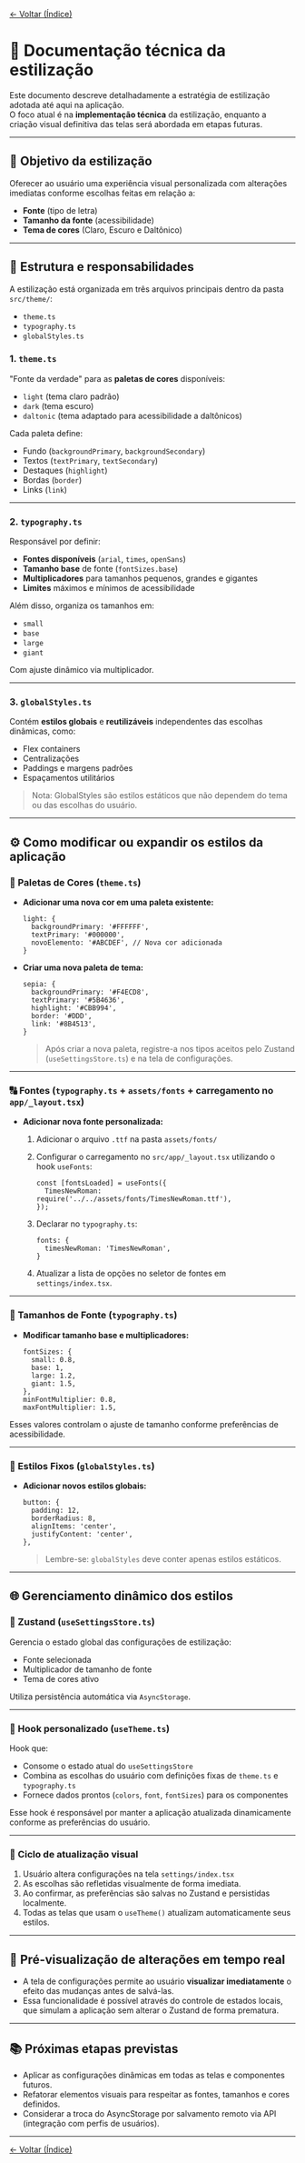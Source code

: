 <!-- markdownlint-disable-next-line MD041 -->
[← Voltar (Índice)](../index.md)

# 🎨 Documentação técnica da estilização

Este documento descreve detalhadamente a estratégia de estilização adotada até aqui na aplicação.  
O foco atual é na **implementação técnica** da estilização, enquanto a criação visual definitiva das telas será abordada em etapas futuras.

---

## 📌 Objetivo da estilização

Oferecer ao usuário uma experiência visual personalizada com alterações imediatas conforme escolhas feitas em relação a:

- **Fonte** (tipo de letra)
- **Tamanho da fonte** (acessibilidade)
- **Tema de cores** (Claro, Escuro e Daltônico)

---

## 📂 Estrutura e responsabilidades

A estilização está organizada em três arquivos principais dentro da pasta `src/theme/`:

- `theme.ts`
- `typography.ts`
- `globalStyles.ts`

### 1. `theme.ts`

"Fonte da verdade" para as **paletas de cores** disponíveis:

- `light` (tema claro padrão)
- `dark` (tema escuro)
- `daltonic` (tema adaptado para acessibilidade a daltônicos)

Cada paleta define:

- Fundo (`backgroundPrimary`, `backgroundSecondary`)
- Textos (`textPrimary`, `textSecondary`)
- Destaques (`highlight`)
- Bordas (`border`)
- Links (`link`)

---

### 2. `typography.ts`

Responsável por definir:

- **Fontes disponíveis** (`arial`, `times`, `openSans`)
- **Tamanho base** de fonte (`fontSizes.base`)
- **Multiplicadores** para tamanhos pequenos, grandes e gigantes
- **Limites** máximos e mínimos de acessibilidade

Além disso, organiza os tamanhos em:

- `small`
- `base`
- `large`
- `giant`

Com ajuste dinâmico via multiplicador.

---

### 3. `globalStyles.ts`

Contém **estilos globais** e **reutilizáveis** independentes das escolhas dinâmicas, como:

- Flex containers
- Centralizações
- Paddings e margens padrões
- Espaçamentos utilitários

> Nota: GlobalStyles são estilos estáticos que não dependem do tema ou das escolhas do usuário.

---

## ⚙️ Como modificar ou expandir os estilos da aplicação

### 🎨 Paletas de Cores (`theme.ts`)

- **Adicionar uma nova cor em uma paleta existente:**

  ```tsx
  light: {
    backgroundPrimary: '#FFFFFF',
    textPrimary: '#000000',
    novoElemento: '#ABCDEF', // Nova cor adicionada
  }
  ```

- **Criar uma nova paleta de tema:**

  ```tsx
  sepia: {
    backgroundPrimary: '#F4ECD8',
    textPrimary: '#5B4636',
    highlight: '#CBB994',
    border: '#DDD',
    link: '#8B4513',
  }
  ```

  > Após criar a nova paleta, registre-a nos tipos aceitos pelo Zustand (`useSettingsStore.ts`) e na tela de configurações.

---

### 🔠 Fontes (`typography.ts` + `assets/fonts` + carregamento no `app/_layout.tsx`)

- **Adicionar nova fonte personalizada:**

  1. Adicionar o arquivo `.ttf` na pasta `assets/fonts/`
  2. Configurar o carregamento no `src/app/_layout.tsx` utilizando o hook `useFonts`:

     ```tsx
     const [fontsLoaded] = useFonts({
       TimesNewRoman: require('../../assets/fonts/TimesNewRoman.ttf'),
     });
     ```

  3. Declarar no `typography.ts`:

     ```tsx
     fonts: {
       timesNewRoman: 'TimesNewRoman',
     }
     ```

  4. Atualizar a lista de opções no seletor de fontes em `settings/index.tsx`.

---

### 🔡 Tamanhos de Fonte (`typography.ts`)

- **Modificar tamanho base e multiplicadores:**

  ```tsx
  fontSizes: {
    small: 0.8,
    base: 1,
    large: 1.2,
    giant: 1.5,
  },
  minFontMultiplier: 0.8,
  maxFontMultiplier: 1.5,
  ```

Esses valores controlam o ajuste de tamanho conforme preferências de acessibilidade.

---

### 🧱 Estilos Fixos (`globalStyles.ts`)

- **Adicionar novos estilos globais:**

  ```tsx
  button: {
    padding: 12,
    borderRadius: 8,
    alignItems: 'center',
    justifyContent: 'center',
  },
  ```

  > Lembre-se: `globalStyles` deve conter apenas estilos estáticos.

---

## 🌐 Gerenciamento dinâmico dos estilos

### 📌 Zustand (`useSettingsStore.ts`)

Gerencia o estado global das configurações de estilização:

- Fonte selecionada
- Multiplicador de tamanho de fonte
- Tema de cores ativo

Utiliza persistência automática via `AsyncStorage`.

---

### 📌 Hook personalizado (`useTheme.ts`)

Hook que:

- Consome o estado atual do `useSettingsStore`
- Combina as escolhas do usuário com definições fixas de `theme.ts` e `typography.ts`
- Fornece dados prontos (`colors`, `font`, `fontSizes`) para os componentes

Esse hook é responsável por manter a aplicação atualizada dinamicamente conforme as preferências do usuário.

---

### 🔄 Ciclo de atualização visual

1. Usuário altera configurações na tela `settings/index.tsx`
2. As escolhas são refletidas visualmente de forma imediata.
3. Ao confirmar, as preferências são salvas no Zustand e persistidas localmente.
4. Todas as telas que usam o `useTheme()` atualizam automaticamente seus estilos.

---

## 🎯 Pré-visualização de alterações em tempo real

- A tela de configurações permite ao usuário **visualizar imediatamente** o efeito das mudanças antes de salvá-las.
- Essa funcionalidade é possível através do controle de estados locais, que simulam a aplicação sem alterar o Zustand de forma prematura.

---

## 📚 Próximas etapas previstas

- Aplicar as configurações dinâmicas em todas as telas e componentes futuros.
- Refatorar elementos visuais para respeitar as fontes, tamanhos e cores definidos.
- Considerar a troca do AsyncStorage por salvamento remoto via API (integração com perfis de usuários).

---

[← Voltar (Índice)](../index.md)
